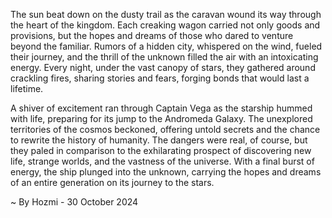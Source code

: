 
The sun beat down on the dusty trail as the caravan wound its way through the heart of the kingdom.  Each creaking wagon carried not only goods and provisions, but the hopes and dreams of those who dared to venture beyond the familiar.  Rumors of a hidden city, whispered on the wind, fueled their journey, and the thrill of the unknown filled the air with an intoxicating energy.  Every night, under the vast canopy of stars, they gathered around crackling fires, sharing stories and fears, forging bonds that would last a lifetime. 

A shiver of excitement ran through Captain Vega as the starship hummed with life, preparing for its jump to the Andromeda Galaxy.  The unexplored territories of the cosmos beckoned, offering untold secrets and the chance to rewrite the history of humanity.  The dangers were real, of course, but they paled in comparison to the exhilarating prospect of discovering new life, strange worlds, and the vastness of the universe.  With a final burst of energy, the ship plunged into the unknown, carrying the hopes and dreams of an entire generation on its journey to the stars. 

~ By Hozmi - 30 October 2024
